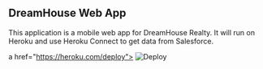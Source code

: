 DreamHouse Web App
------------------

This application is a mobile web app for DreamHouse Realty. It will run on Heroku and use Heroku Connect to get data from Salesforce.

a href="https://heroku.com/deploy">
  <img src="https://www.herokucdn.com/deploy/button.svg" alt="Deploy">

